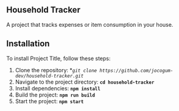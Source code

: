 
## **Household Tracker**

A project that tracks expenses or item consumption in your house.

## **Installation**

To install Project Title, follow these steps:

1. Clone the repository: **`git clone https://github.com/jocogum-dev/household-tracker.git`*
2. Navigate to the project directory: **`cd household-tracker`**
3. Install dependencies: **`npm install`**
4. Build the project: **`npm run build`**
5. Start the project: **`npm start`**